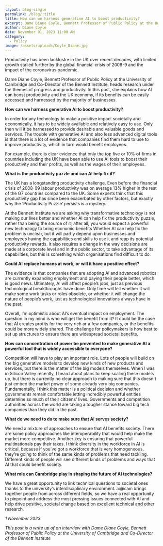 ```yaml
---
layout: blog-single
permalink: /blog/:title
title: How can we harness generative AI to boost productivity?
excerpt: Dame Diane Coyle, Bennett Professor of Public Policy at the University of Cambridge and Co-Director of the Bennett Institute, explains how AI can boost productivity and the UK economy, if its benefits can be easily accessed and harnessed by the majority of businesses.
author: Diane Coyle
date: November 01, 2023 11:00 AM
category:
  - Policy
image: /assets/uploads/Coyle_Diane.jpg
---
```

Productivity has been lacklustre in the UK over recent decades, with limited growth stalled further by the global financial crisis of 2008-9 and the impact of the coronavirus pandemic.

Dame Diane Coyle, Bennett Professor of Public Policy at the University of Cambridge and Co-Director of the Bennett Institute, heads research under the themes of progress and productivity.  In this post, she explains how AI can boost productivity and the UK economy, if its benefits can be easily accessed and harnessed by the majority of businesses.

**How can we harness generative AI to boost productivity?**

In order for any technology to make a positive impact societally and economically, it has to be widely available and relatively easy to use. Only then will it be harnessed to provide desirable and valuable goods and services. The trouble with generative AI and also less advanced digital tools is that there is a lot of evidence that companies find them hard to use to improve productivity, which in turn would benefit employees. 

For example, there is clear evidence that only the top five or 10% of firms in countries including the UK have been able to use AI tools to boost their productivity and their profits, as well as the wages of their employees.

**What is the productivity puzzle and can AI help fix it?**

The UK has a longstanding productivity challenge. Even before the financial crisis of 2008-09 labour productivity was on average 13% higher in the rest of the G7 countries compared to the UK. Some experts think that this productivity gap has since been exacerbated by other factors, but exactly why the ‘Productivity Puzzle’ persists is a mystery. 

At the Bennett Institute we are asking why transformative technology is not making our lives better and whether AI can help fix the productivity puzzle, rather than being the source of it; after all, you would expect a powerful new technology to bring economic benefits Whether AI can help fix the problem is unclear, but it will partly depend upon businesses and employees having the capabilities and skills to use it and reap its potential productivity rewards. It also requires a change in the way decisions are made at a corporate level and in the public sector, to take advantage of its capabilities, but this is something which organisations find difficult to do.

**Could AI replace humans at work, or will it have a positive effect?**

The evidence is that companies that are adopting AI and advanced robotics are currently expanding employment and paying their people better, which is good news. Ultimately, AI will affect people’s jobs, just as previous technological breakthroughs have done. Only time will tell whether it will make some work tasks or roles obsolete, or whether it will change the nature of people’s work, just as technological innovations always have in the past.

Overall, I’m optimistic about AI’s eventual impact on employment. The question in my mind is who will get the benefit from it? It could be the case that AI creates profits for the very rich or a few companies, or the benefits could be more widely shared. The challenge for policymakers is how best to set up structures to ensure there are widespread societal benefits.

**How can concentration of power be prevented to make generative AI a powerful tool that is widely accessible to everyone?**

Competition will have to play an important role. Lots of people will build on the big generative models to develop new kinds of new products and services, but there is the matter of the big models themselves. When I was in Silicon Valley recently, I heard about plans to keep scaling these models up, but there is currently no clear approach to making sure that this doesn't just embed the market power of some already very big companies.  Fundamentally, I think this matter is a political decision and whether governments remain comfortable letting incredibly powerful entities determine so much of their citizens’ lives. Governments and competition authorities across the world are taking a tougher stance toward big tech companies than they did in the past.

**What do we need to do to make sure that AI serves society?**

We need a mixture of approaches to ensure that AI benefits society. There are some policy approaches like interoperability that would help make the market more competitive. Another key is ensuring that powerful multinationals pay their taxes. I think diversity in the workforce in AI is critical, because if you've got a workforce that is very homogeneous, they're going to think of the same kinds of problems that need tackling. Different kinds of people will see different kinds of problems and ways that AI that could benefit society. 

**What role can Cambridge play in shaping the future of AI technologies?**
   
We have a great opportunity to link technical questions to societal ones thanks to the university’s interdisciplinary environment. ai@cam brings together people from across different fields, so we have a real opportunity to pinpoint and address the most pressing issues connected with AI and help drive positive, societal change based on excellent technical and other research.

*1 November 2023*

*This post is a write up of an interview with Dame Diane Coyle, Bennett Professor of Public Policy at the University of Cambridge and Co-Director of the Bennett Institute*
